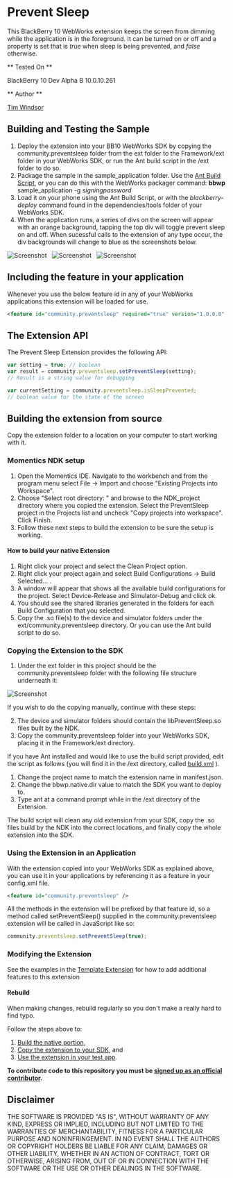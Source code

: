 Prevent Sleep
==================

This BlackBerry 10 WebWorks extension keeps the screen from dimming while the application is in the foreground. It can be turned on or off and a property is set that is _true_ when sleep is being prevented, and _false_ otherwise.

** Tested On **

BlackBerry 10 Dev Alpha B 10.0.10.261

** Author **

[Tim Windsor](https://github.com/timwindsor)

## Building and Testing the Sample

1. Deploy the extension into your BB10 WebWorks SDK by copying the community.preventsleep folder from the ext folder to the Framework/ext folder in your WebWorks SDK, or run the Ant build script in the /ext folder to do so.
2. Package the sample in the sample\_application folder. Use the [Ant Build Script](https://github.com/blackberry/BB10-WebWorks-Community-Samples/tree/master/Ant-Build-Script), or you can do this with the WebWorks packager command:
	__bbwp__ sample\_application -g _signingpassword_
3. Load it on your phone using the Ant Build Script, or with the _blackberry-deploy_ command found in the dependencies/tools folder of your WebWorks SDK.
4. When the application runs, a series of divs on the screen will appear with an orange background, tapping the top div will toggle prevent sleep on and off. When sucessful calls to the extension of any type occur, the div backgrounds will change to blue as the screenshots below.

![Screenshot](screenshot1.png) &nbsp;
![Screenshot](screenshot2.png) &nbsp;
![Screenshot](screenshot3.png)

## Including the feature in your application
Whenever you use the below feature id in any of your WebWorks applications this extension will be loaded for use.
```xml
<feature id="community.preventsleep" required="true" version="1.0.0.0" />
```

## The Extension API
The Prevent Sleep Extension provides the following API:

```javascript
var setting = true; // boolean
var result = community.preventsleep.setPreventSleep(setting);
// Result is a string value for debugging

var currentSetting = community.preventsleep.isSleepPrevented;
// boolean value for the state of the screen
```

## Building the extension from source

Copy the extension folder to a location on your computer to start working with it.

### Momentics NDK setup

1. Open the Momentics IDE. Navigate to the workbench and from the program menu
select File -> Import and choose "Existing Projects into Workspace".
2. Choose "Select root directory: " and browse to the NDK_project directory where you copied the extension. Select the PreventSleep project in the Projects list and uncheck "Copy projects into workspace". Click Finish.
3. Follow these next steps to build the extension to be sure the setup is working.

#### How to build your native Extension</a>

1. Right click your project and select the Clean Project option.
2. Right click your project again and select Build Configurations -> Build Selected... .
3. A window will appear that shows all the available build configurations
for the project. Select Device-Release and Simulator-Debug and click ok.
4. You should see the shared libraries generated in the folders for each Build Configuration that you selected.
5. Copy the .so file(s) to the device and simulator folders under the ext/community.preventsleep directory. Or you can use the Ant build script to do so.

### Copying the Extension to the SDK</a>

1. Under the ext folder in this project should be the community.preventsleep folder with the following file structure underneath it:

![Screenshot](files.png)

If you wish to do the copying manually, continue with these steps:

2. The device and simulator folders should contain the libPreventSleep.so files built by the NDK.
3. Copy the community.preventsleep folder into your WebWorks SDK, placing it in the Framework/ext directory.

If you have Ant installed and would like to use the build script provided, edit the script as follows (you will find it in the /ext directory, called [build.xml](https://github.com/blackberry/WebWorks-Community-APIs/tree/master/BB10/PreventSleep/ext/build.xml) ).

1. Change the project name to match the extension name in manifest.json.
2. Change the bbwp.native.dir value to match the SDK you want to deploy to.
3. Type ant at a command prompt while in the /ext directory of the Extension. 

The build script will clean any old extension from your SDK, copy the .so files build by the NDK into the correct locations, and finally copy the whole extension into the SDK.

### Using the Extension in an Application</a>

With the extension copied into your WebWorks SDK as explained above, you can use it in your applications by referencing it as a feature in your config.xml file. 

```xml
<feature id="community.preventsleep" />
```

All the methods in the extension will be prefixed by that feature id, so a method called setPreventSleep() supplied in the community.preventsleep extension will be called in JavaScript like so:

```javascript
community.preventsleep.setPreventSleep(true);
```

### Modifying the Extension

See the examples in the [Template Extension](https://github.com/blackberry/WebWorks-Community-APIs/blob/master/BB10/Template) for how to add additional features to this extension

#### Rebuild 
When making changes, rebuild regularly so you don't make a really hard to find typo.

Follow the steps above to:
1. [Build the native portion](#how-to-build-your-native-extension),
2. [Copy the extension to your SDK](#copying-the-extension-to-the-sdk), and
3. [Use the extension in your test app](#using-the-extension-in-an-application).


**To contribute code to this repository you must be [signed up as an official contributor](http://blackberry.github.com/howToContribute.html).**

## Disclaimer

THE SOFTWARE IS PROVIDED "AS IS", WITHOUT WARRANTY OF ANY KIND, EXPRESS OR IMPLIED, INCLUDING BUT NOT LIMITED TO THE WARRANTIES OF MERCHANTABILITY, FITNESS FOR A PARTICULAR PURPOSE AND NONINFRINGEMENT. IN NO EVENT SHALL THE AUTHORS OR COPYRIGHT HOLDERS BE LIABLE FOR ANY CLAIM, DAMAGES OR OTHER LIABILITY, WHETHER IN AN ACTION OF CONTRACT, TORT OR OTHERWISE, ARISING FROM, OUT OF OR IN CONNECTION WITH THE SOFTWARE OR THE USE OR OTHER DEALINGS IN THE SOFTWARE.